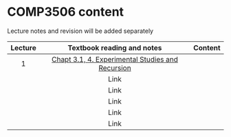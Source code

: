 # COMP3506 content

Lecture notes and revision will be added separately

| Lecture | Textbook reading and notes | Content |
| :-----: | :----: | --------|
|   1     | [Chapt 3.1, 4. Experimental Studies and Recursion](textbook_wk1.html) |         |
|         | Link |         |
|         | Link |         |
|         | Link |         |
|         | Link |         |
|         | Link |         |
